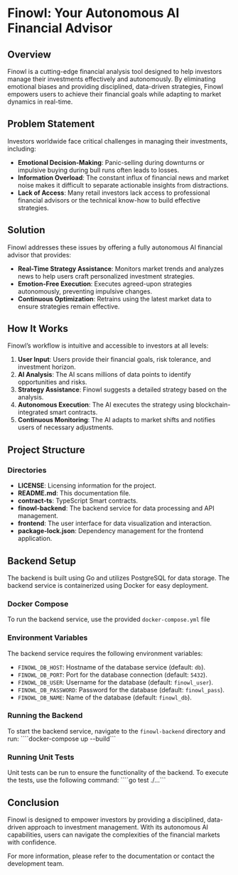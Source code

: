 # Finowl: Your Autonomous AI Financial Advisor

## Overview

Finowl is a cutting-edge financial analysis tool designed to help investors manage their investments effectively and autonomously. By eliminating emotional biases and providing disciplined, data-driven strategies, Finowl empowers users to achieve their financial goals while adapting to market dynamics in real-time.

## Problem Statement

Investors worldwide face critical challenges in managing their investments, including:

- **Emotional Decision-Making**: Panic-selling during downturns or impulsive buying during bull runs often leads to losses.
- **Information Overload**: The constant influx of financial news and market noise makes it difficult to separate actionable insights from distractions.
- **Lack of Access**: Many retail investors lack access to professional financial advisors or the technical know-how to build effective strategies.

## Solution

Finowl addresses these issues by offering a fully autonomous AI financial advisor that provides:

- **Real-Time Strategy Assistance**: Monitors market trends and analyzes news to help users craft personalized investment strategies.
- **Emotion-Free Execution**: Executes agreed-upon strategies autonomously, preventing impulsive changes.
- **Continuous Optimization**: Retrains using the latest market data to ensure strategies remain effective.

## How It Works

Finowl’s workflow is intuitive and accessible to investors at all levels:

1. **User Input**: Users provide their financial goals, risk tolerance, and investment horizon.
2. **AI Analysis**: The AI scans millions of data points to identify opportunities and risks.
3. **Strategy Assistance**: Finowl suggests a detailed strategy based on the analysis.
4. **Autonomous Execution**: The AI executes the strategy using blockchain-integrated smart contracts.
5. **Continuous Monitoring**: The AI adapts to market shifts and notifies users of necessary adjustments.

## Project Structure

### Directories

- **LICENSE**: Licensing information for the project.
- **README.md**: This documentation file.
- **contract-ts**: TypeScript Smart contracts.
- **finowl-backend**: The backend service for data processing and API management.
- **frontend**: The user interface for data visualization and interaction.
- **package-lock.json**: Dependency management for the frontend application.

## Backend Setup

The backend is built using Go and utilizes PostgreSQL for data storage. The backend service is containerized using Docker for easy deployment.

### Docker Compose

To run the backend service, use the provided `docker-compose.yml` file

### Environment Variables

The backend service requires the following environment variables:

- `FINOWL_DB_HOST`: Hostname of the database service (default: `db`).
- `FINOWL_DB_PORT`: Port for the database connection (default: `5432`).
- `FINOWL_DB_USER`: Username for the database (default: `finowl_user`).
- `FINOWL_DB_PASSWORD`: Password for the database (default: `finowl_pass`).
- `FINOWL_DB_NAME`: Name of the database (default: `finowl_db`).

### Running the Backend

To start the backend service, navigate to the `finowl-backend` directory and run:
````docker-compose up --build```


### Running Unit Tests

Unit tests can be run to ensure the functionality of the backend. To execute the tests, use the following command:
````go test ./...```


## Conclusion

Finowl is designed to empower investors by providing a disciplined, data-driven approach to investment management. With its autonomous AI capabilities, users can navigate the complexities of the financial markets with confidence.

For more information, please refer to the documentation or contact the development team.